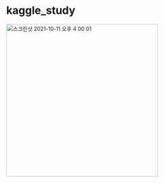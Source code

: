 # kaggle_study

<img width="404" alt="스크린샷 2021-10-11 오후 4 00 01" src="https://user-images.githubusercontent.com/64334538/136746570-73104231-26b8-4a07-98b2-49fa784dd42f.png">
